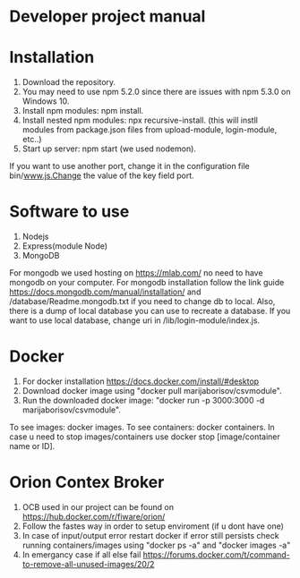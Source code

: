 # Developer project manual

# Installation
1. Download the repository.
2. You may need to use npm 5.2.0 since there are issues with npm 5.3.0 on Windows 10.
3. Install npm modules: npm install.
4. Install nested npm modules: npx recursive-install. (this will instll modules from package.json files from upload-module, login-module, etc..)
5. Start up server: npm start (we used nodemon).

If you want to use another port, change it in the configuration file bin/www.js.Change the value of the key field port.

# Software to use
1. Nodejs
2. Express(module Node)
3. MongoDB

For mongodb we used hosting on https://mlab.com/ no need to have mongodb on your computer. 
For mongodb installation follow the link guide https://docs.mongodb.com/manual/installation/ and /database/Readme.mongodb.txt if you need to change db to local. Also, there is a dump of local database you can use to recreate a database. If you want to use local database, change uri in /lib/login-module/index.js.

# Docker
1. For docker installation https://docs.docker.com/install/#desktop
2. Download docker image using "docker pull marijaborisov/csvmodule".
3. Run the downloaded docker image: "docker run -p 3000:3000 -d marijaborisov/csvmodule".

To see images: docker images.
To see containers: docker containers.
In case u need to stop images/containers use docker stop [image/container name or ID].

# Orion Contex Broker
1. OCB used in our project can be found on https://hub.docker.com/r/fiware/orion/
2. Follow the fastes way in order to setup enviroment (if u dont have one)
3. In case of input/output error restart docker if error still persists check running containers/images
using "docker ps -a" and "docker images -a"
4. In emergancy case if all else fail https://forums.docker.com/t/command-to-remove-all-unused-images/20/2
